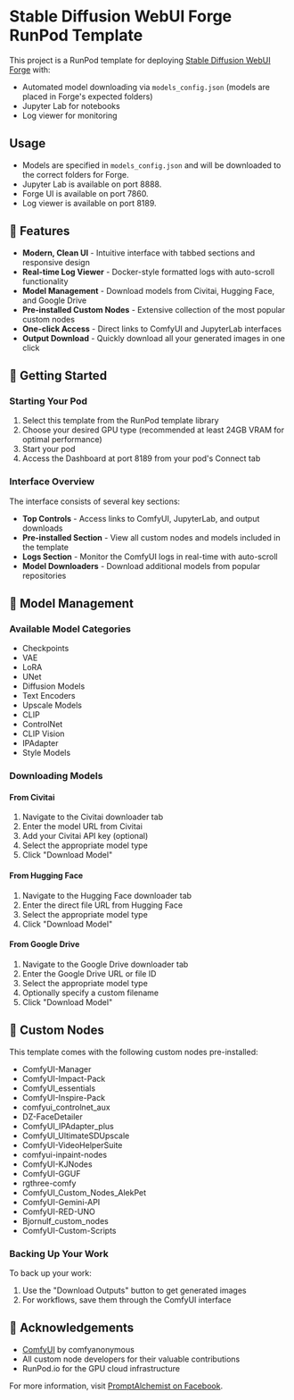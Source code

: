 # Stable Diffusion WebUI Forge RunPod Template

This project is a RunPod template for deploying [Stable Diffusion WebUI Forge](https://github.com/lllyasviel/stable-diffusion-webui-forge) with:
- Automated model downloading via `models_config.json` (models are placed in Forge's expected folders)
- Jupyter Lab for notebooks
- Log viewer for monitoring

## Usage
- Models are specified in `models_config.json` and will be downloaded to the correct folders for Forge.
- Jupyter Lab is available on port 8888.
- Forge UI is available on port 7860.
- Log viewer is available on port 8189.

## 🌟 Features

- **Modern, Clean UI** - Intuitive interface with tabbed sections and responsive design
- **Real-time Log Viewer** - Docker-style formatted logs with auto-scroll functionality
- **Model Management** - Download models from Civitai, Hugging Face, and Google Drive
- **Pre-installed Custom Nodes** - Extensive collection of the most popular custom nodes
- **One-click Access** - Direct links to ComfyUI and JupyterLab interfaces
- **Output Download** - Quickly download all your generated images in one click

## 🚀 Getting Started

### Starting Your Pod

1. Select this template from the RunPod template library
2. Choose your desired GPU type (recommended at least 24GB VRAM for optimal performance)
3. Start your pod
4. Access the Dashboard at port 8189 from your pod's Connect tab

### Interface Overview

The interface consists of several key sections:

- **Top Controls** - Access links to ComfyUI, JupyterLab, and output downloads
- **Pre-installed Section** - View all custom nodes and models included in the template
- **Logs Section** - Monitor the ComfyUI logs in real-time with auto-scroll
- **Model Downloaders** - Download additional models from popular repositories

## 💾 Model Management

### Available Model Categories

- Checkpoints
- VAE
- LoRA
- UNet
- Diffusion Models
- Text Encoders
- Upscale Models
- CLIP
- ControlNet
- CLIP Vision
- IPAdapter
- Style Models

### Downloading Models

#### From Civitai

1. Navigate to the Civitai downloader tab
2. Enter the model URL from Civitai
3. Add your Civitai API key (optional)
4. Select the appropriate model type
5. Click "Download Model"

#### From Hugging Face

1. Navigate to the Hugging Face downloader tab
2. Enter the direct file URL from Hugging Face
3. Select the appropriate model type
4. Click "Download Model"

#### From Google Drive

1. Navigate to the Google Drive downloader tab
2. Enter the Google Drive URL or file ID
3. Select the appropriate model type
4. Optionally specify a custom filename
5. Click "Download Model"

## 🧩 Custom Nodes

This template comes with the following custom nodes pre-installed:

- ComfyUI-Manager
- ComfyUI-Impact-Pack
- ComfyUI_essentials
- ComfyUI-Inspire-Pack
- comfyui_controlnet_aux
- DZ-FaceDetailer
- ComfyUI_IPAdapter_plus
- ComfyUI_UltimateSDUpscale
- ComfyUI-VideoHelperSuite
- comfyui-inpaint-nodes
- ComfyUI-KJNodes
- ComfyUI-GGUF
- rgthree-comfy
- ComfyUI_Custom_Nodes_AlekPet
- ComfyUI-Gemini-API
- ComfyUI-RED-UNO
- Bjornulf_custom_nodes
- ComfyUI-Custom-Scripts


### Backing Up Your Work

To back up your work:
1. Use the "Download Outputs" button to get generated images
2. For workflows, save them through the ComfyUI interface


## 🙏 Acknowledgements

- [ComfyUI](https://github.com/comfyanonymous/ComfyUI) by comfyanonymous
- All custom node developers for their valuable contributions
- RunPod.io for the GPU cloud infrastructure

For more information, visit [PromptAlchemist on Facebook](https://www.facebook.com/PromptAlchemist). 